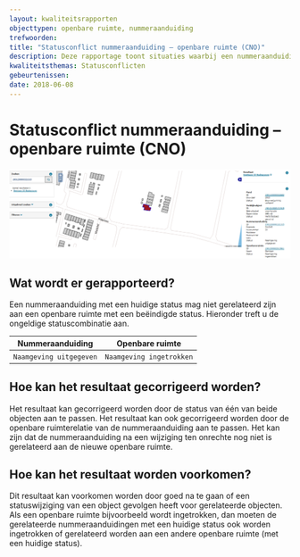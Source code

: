 ```yaml
---
layout: kwaliteitsrapporten
objecttypen: openbare ruimte, nummeraanduiding
trefwoorden:
title: "Statusconflict nummeraanduiding – openbare ruimte (CNO)"
description: Deze rapportage toont situaties waarbij een nummeraanduiding met een huidige status gerelateerd is aan een openbare ruimte met een beëindigde status.
kwaliteitsthemas: Statusconflicten
gebeurtenissen:
date: 2018-06-08
---
```


# Statusconflict nummeraanduiding – openbare ruimte (CNO)

![](afbeeldingen/statusconflict-nummeraanduiding-openbare-ruimte.png)

## Wat wordt er gerapporteerd?

Een nummeraanduiding met een huidige status mag niet gerelateerd zijn aan een openbare ruimte met een beëindigde status. Hieronder treft u de ongeldige statuscombinatie aan.

Nummeraanduiding | Openbare ruimte |
|:---:|:---:|
`Naamgeving uitgegeven` | `Naamgeving ingetrokken` |

## Hoe kan het resultaat gecorrigeerd worden?

Het resultaat kan gecorrigeerd worden door de status van één van beide objecten aan te passen. Het resultaat kan ook gecorrigeerd worden door de openbare ruimterelatie van de nummeraanduiding aan te passen. Het kan zijn dat de nummeraanduiding na een wijziging ten onrechte nog niet is gerelateerd aan de nieuwe openbare ruimte.

## Hoe kan het resultaat worden voorkomen?

Dit resultaat kan voorkomen worden door goed na te gaan of een statuswijziging van een object gevolgen heeft voor gerelateerde objecten. Als een openbare ruimte bijvoorbeeld wordt ingetrokken, dan moeten de gerelateerde nummeraanduidingen met een huidige status ook worden ingetrokken of gerelateerd worden aan een andere openbare ruimte (met een huidige status).
